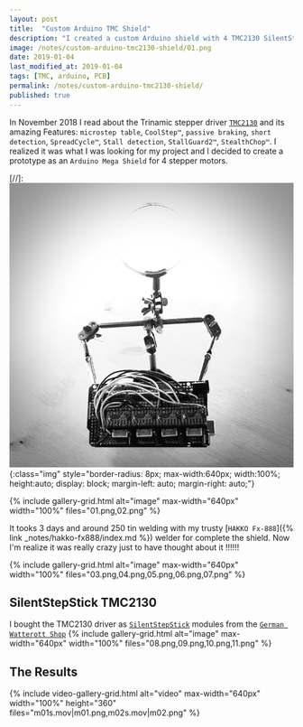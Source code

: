 ```yaml
---
layout: post
title:  "Custom Arduino TMC Shield"
description: "I created a custom Arduino shield with 4 TMC2130 SilentStepStick"
image: /notes/custom-arduino-tmc2130-shield/01.png
date: 2019-01-04
last_modified_at: 2019-01-04
tags: [TMC, arduino, PCB]
permalink: /notes/custom-arduino-tmc2130-shield/
published: true
---
```


In November 2018 I read about the Trinamic stepper driver [`TMC2130`][tmc2130] and its amazing Features:
`microstep table`, `CoolStep™`, `passive braking`, `short detection`, `SpreadCycle™`, `Stall detection`, `StallGuard2™`, `StealthChop™`.
I realized it was what I was looking for my project and I decided to create a prototype as an `Arduino Mega Shield` for 4 stepper motors.

[//]: ![image](01.png){:class="img" style="border-radius: 8px; max-width:640px; width:100%; height:auto; display: block; margin-left: auto; margin-right: auto;"}

{% include gallery-grid.html alt="image" max-width="640px" width="100%" files="01.png,02.png" %}

It tooks 3 days and around 250 tin welding with my trusty [`HAKKO Fx-888`]({% link _notes/hakko-fx888/index.md %}) welder for complete the shield.
Now I'm realize it was really crazy just to have thought about it !!!!!!

{% include gallery-grid.html alt="image" max-width="640px" width="100%" files="03.png,04.png,05.png,06.png,07.png" %}

## SilentStepStick TMC2130

I bought the TMC2130 driver as [`SilentStepStick`][silentstepstick] modules from the [`German Watterott Shop`][watterott]
{% include gallery-grid.html alt="image" max-width="640px" width="100%" files="08.png,09.png,10.png,11.png" %}

## The Results

{% include video-gallery-grid.html alt="video" max-width="640px" width="100%" height="360" files="m01s.mov|m01.png,m02s.mov|m02.png" %}


[tmc2130]: https://www.trinamic.com/products/integrated-circuits/details/tmc2130/
[silentstepstick]: https://learn.watterott.com/silentstepstick/
[watterott]: https://www.watterott.com